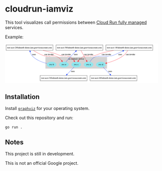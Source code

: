 
# cloudrun-iamviz

This tool visualizes call permissions between [Cloud Run fully managed][cr]
services.

[cr]: https://cloud.run/

Example:

![](assets/example.png)

## Installation

Install [`graphviz`](https://graphviz.org/download/) for your operating system.

Check out this repository and run:

```
go run .
```

## Notes

This project is still in development.

This is not an official Google project.
